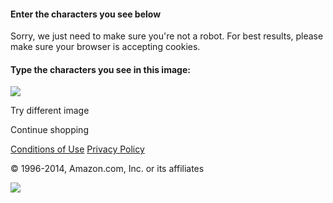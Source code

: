 #### Enter the characters you see below

Sorry, we just need to make sure you're not a robot. For best results, please make sure your browser is accepting cookies.

#### Type the characters you see in this image:

![](https://images-na.ssl-images-amazon.com/captcha/rhnrlggh/Captcha_gnotpqbump.jpg)

Try different image

Continue shopping

[Conditions of Use](https://www.amazon.com/gp/help/customer/display.html/ref=footer_cou?ie=UTF8&nodeId=508088) [Privacy Policy](https://www.amazon.com/gp/help/customer/display.html/ref=footer_privacy?ie=UTF8&nodeId=468496)

© 1996-2014, Amazon.com, Inc. or its affiliates

![](https://fls-na.amazon.com/1/oc-csi/1/OP/requestId=SPCCDD4ZEMAVR6AXQ3JH&js=0)